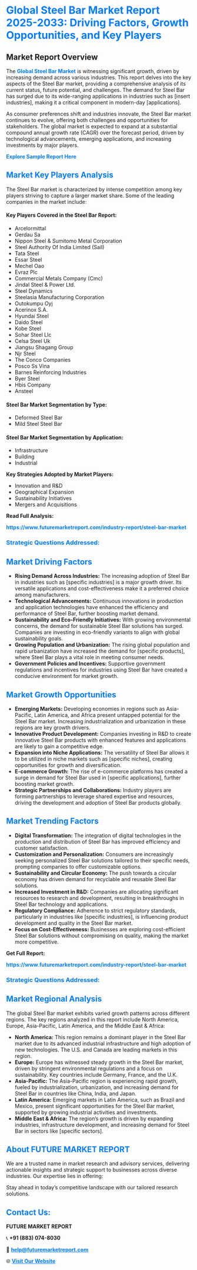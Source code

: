 <h1 style="color: #007BFF;">Global Steel Bar Market Report 2025-2033: Driving Factors, Growth Opportunities, and Key Players</h1>

<section id="overview">
<h2>Market Report Overview</h2>
<p>The <a href="https://www.futuremarketreport.com/industry-report/steel-bar-market" style="color: #007BFF; text-decoration: none;"><strong>Global Steel Bar Market</strong></a> is witnessing significant growth, driven by increasing demand across various industries. This report delves into the key aspects of the Steel Bar market, providing a comprehensive analysis of its current status, future potential, and challenges. The demand for Steel Bar has surged due to its wide-ranging applications in industries such as [insert industries], making it a critical component in modern-day [applications].</p>
<p>As consumer preferences shift and industries innovate, the Steel Bar market continues to evolve, offering both challenges and opportunities for stakeholders. The global market is expected to expand at a substantial compound annual growth rate (CAGR) over the forecast period, driven by technological advancements, emerging applications, and increasing investments by major players.</p>
</section>

<section id="overview">
<p><a href="https://www.futuremarketreport.com/request-sample/reportId=29710" style="color: #007BFF; text-decoration: none;"><strong>Explore Sample Report Here</strong></a></p>
</section>

<section id="key-players">
<h2 style="color: #007BFF;">Market Key Players Analysis</h2>
<p>The Steel Bar market is characterized by intense competition among key players striving to capture a larger market share. Some of the leading companies in the market include:</p>
<h4>Key Players Covered in the Steel Bar Report:</h4>
<ul><li>Arcelormittal</li><li>Gerdau Sa</li><li>Nippon Steel &amp; Sumitomo Metal Corporation</li><li>Steel Authority Of India Limited (Sail)</li><li>Tata Steel</li><li>Essar Steel</li><li>Mechel Oao</li><li>Evraz Plc</li><li>Commercial Metals Company (Cmc)</li><li>Jindal Steel &amp; Power Ltd.</li><li>Steel Dynamics</li><li>Steelasia Manufacturing Corporation</li><li>Outokumpu Oyj</li><li>Acerinox S.A.</li><li>Hyundai Steel</li><li>Daido Steel</li><li>Kobe Steel</li><li>Sohar Steel Llc</li><li>Celsa Steel Uk</li><li>Jiangsu Shagang Group</li><li>Njr Steel</li><li>The Conco Companies</li><li>Posco Ss Vina</li><li>Barnes Reinforcing Industries</li><li>Byer Steel</li><li>Hbis Company</li><li>Ansteel</li></ul>
<h4>Steel Bar Market Segmentation by Type:</h4>
<ul><li>Deformed Steel Bar</li><li>Mild Steel Steel Bar</li></ul>

<h4>Steel Bar Market Segmentation by Application:</h4>
<ul><li>Infrastructure</li><li>Building</li><li>Industrial</li></ul>
<p><strong>Key Strategies Adopted by Market Players:</strong></p>
<ul>
<li>Innovation and R&D</li>
<li>Geographical Expansion</li>
<li>Sustainability Initiatives</li>
<li>Mergers and Acquisitions</li>
</ul>
</section>

<section>
<p><strong>Read Full Analysis: </strong></p><a href="https://www.futuremarketreport.com/industry-report/steel-bar-market" style="color: #007BFF; text-decoration: none;"><strong>https://www.futuremarketreport.com/industry-report/steel-bar-market</strong></a>
<h3 style="color: #007BFF;">Strategic Questions Addressed:</h3>
</section>

<section id="driving-factors">
<h2 style="color: #007BFF;">Market Driving Factors</h2>
<ul>
<li><strong>Rising Demand Across Industries:</strong> The increasing adoption of Steel Bar in industries such as [specific industries] is a major growth driver. Its versatile applications and cost-effectiveness make it a preferred choice among manufacturers.</li>
<li><strong>Technological Advancements:</strong> Continuous innovations in production and application technologies have enhanced the efficiency and performance of Steel Bar, further boosting market demand.</li>
<li><strong>Sustainability and Eco-Friendly Initiatives:</strong> With growing environmental concerns, the demand for sustainable Steel Bar solutions has surged. Companies are investing in eco-friendly variants to align with global sustainability goals.</li>
<li><strong>Growing Population and Urbanization:</strong> The rising global population and rapid urbanization have increased the demand for [specific products], where Steel Bar plays a vital role in meeting consumer needs.</li>
<li><strong>Government Policies and Incentives:</strong> Supportive government regulations and incentives for industries using Steel Bar have created a conducive environment for market growth.</li>
</ul>
</section>

<section id="growth-opportunities">
<h2 style="color: #007BFF;">Market Growth Opportunities</h2>
<ul>
<li><strong>Emerging Markets:</strong> Developing economies in regions such as Asia-Pacific, Latin America, and Africa present untapped potential for the Steel Bar market. Increasing industrialization and urbanization in these regions are key growth drivers.</li>
<li><strong>Innovative Product Development:</strong> Companies investing in R&D to create innovative Steel Bar products with enhanced features and applications are likely to gain a competitive edge.</li>
<li><strong>Expansion into Niche Applications:</strong> The versatility of Steel Bar allows it to be utilized in niche markets such as [specific niches], creating opportunities for growth and diversification.</li>
<li><strong>E-commerce Growth:</strong> The rise of e-commerce platforms has created a surge in demand for Steel Bar used in [specific applications], further boosting market growth.</li>
<li><strong>Strategic Partnerships and Collaborations:</strong> Industry players are forming partnerships to leverage shared expertise and resources, driving the development and adoption of Steel Bar products globally.</li>
</ul>
</section>

<section id="trending-factors">
<h2 style="color: #007BFF;">Market Trending Factors</h2>
<ul>
<li><strong>Digital Transformation:</strong> The integration of digital technologies in the production and distribution of Steel Bar has improved efficiency and customer satisfaction.</li>
<li><strong>Customization and Personalization:</strong> Consumers are increasingly seeking personalized Steel Bar solutions tailored to their specific needs, prompting companies to offer customizable options.</li>
<li><strong>Sustainability and Circular Economy:</strong> The push towards a circular economy has driven demand for recyclable and reusable Steel Bar solutions.</li>
<li><strong>Increased Investment in R&D:</strong> Companies are allocating significant resources to research and development, resulting in breakthroughs in Steel Bar technology and applications.</li>
<li><strong>Regulatory Compliance:</strong> Adherence to strict regulatory standards, particularly in industries like [specific industries], is influencing product development and quality in the Steel Bar market.</li>
<li><strong>Focus on Cost-Effectiveness:</strong> Businesses are exploring cost-efficient Steel Bar solutions without compromising on quality, making the market more competitive.</li>
</ul>
</section>

<section>
<p><strong>Get Full Report: </strong></p><a href="https://www.futuremarketreport.com/industry-report/steel-bar-market" style="color: #007BFF; text-decoration: none;"><strong>https://www.futuremarketreport.com/industry-report/steel-bar-market</strong></a>
<h3 style="color: #007BFF;">Strategic Questions Addressed:</h3>
</section>


<section id="regional-analysis">
<h2 style="color: #007BFF;">Market Regional Analysis</h2>
<p>The global Steel Bar market exhibits varied growth patterns across different regions. The key regions analyzed in this report include North America, Europe, Asia-Pacific, Latin America, and the Middle East & Africa:</p>
<ul>
<li><strong>North America:</strong> This region remains a dominant player in the Steel Bar market due to its advanced industrial infrastructure and high adoption of new technologies. The U.S. and Canada are leading markets in this region.</li>
<li><strong>Europe:</strong> Europe has witnessed steady growth in the Steel Bar market, driven by stringent environmental regulations and a focus on sustainability. Key countries include Germany, France, and the U.K.</li>
<li><strong>Asia-Pacific:</strong> The Asia-Pacific region is experiencing rapid growth, fueled by industrialization, urbanization, and increasing demand for Steel Bar in countries like China, India, and Japan.</li>
<li><strong>Latin America:</strong> Emerging markets in Latin America, such as Brazil and Mexico, present significant opportunities for the Steel Bar market, supported by growing industrial activities and investments.</li>
<li><strong>Middle East & Africa:</strong> The region’s growth is driven by expanding industries, infrastructure development, and increasing demand for Steel Bar in sectors like [specific sectors].</li>
</ul>
</section>

<footer>
<h2 style="color: #007BFF;">About FUTURE MARKET REPORT</h2>
<p>We are a trusted name in market research and advisory services, delivering actionable insights and strategic support to businesses across diverse industries. Our expertise lies in offering:</p>

<p>Stay ahead in today’s competitive landscape with our tailored research solutions.</p>

<h2 style="color: #007BFF;">Contact Us:</h2>
<p><strong>FUTURE MARKET REPORT</strong></p>
<p>📞 <strong>+91 (883) 074-8030</strong></p>
<p>📧 <strong><a href="mailto:help@futuremarketreport.com" style="color: #007BFF;">help@futuremarketreport.com</a></strong></p>
<p>🌐 <strong><a href="https://www.futuremarketreport.com/" style="color: #007BFF;">Visit Our Website</a></strong></p>
</footer>